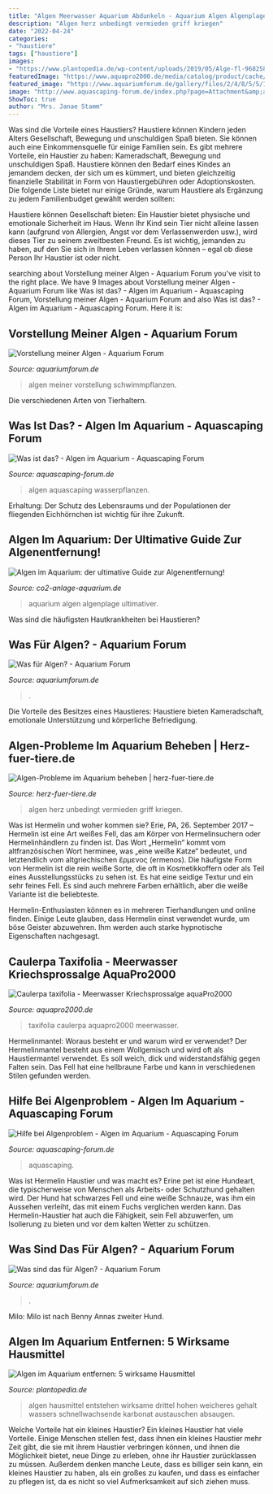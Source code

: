 ```yaml
---
title: "Algen Meerwasser Aquarium Abdunkeln - Aquarium Algen Algenplage Ultimativer"
description: "Algen herz unbedingt vermieden griff kriegen"
date: "2022-04-24"
categories:
- "haustiere"
tags: ["haustiere"]
images:
- "https://www.plantopedia.de/wp-content/uploads/2019/05/Alge-fl-96825802.jpg"
featuredImage: "https://www.aquapro2000.de/media/catalog/product/cache/1/image/1c6643041eecd79b11d8bbe3fbef5504/t/a/taxifolia_1_.jpg"
featured_image: "https://www.aquariumforum.de/gallery/files/2/4/8/5/5/100_2380-med.jpg"
image: "http://www.aquascaping-forum.de/index.php?page=Attachment&amp;attachmentID=9182"
ShowToc: true
author: "Mrs. Janae Stamm"
---
```



Was sind die Vorteile eines Haustiers?
Haustiere können Kindern jeden Alters Gesellschaft, Bewegung und unschuldigen Spaß bieten. Sie können auch eine Einkommensquelle für einige Familien sein.
Es gibt mehrere Vorteile, ein Haustier zu haben: Kameradschaft, Bewegung und unschuldigen Spaß. Haustiere können den Bedarf eines Kindes an jemandem decken, der sich um es kümmert, und bieten gleichzeitig finanzielle Stabilität in Form von Haustiergebühren oder Adoptionskosten.
Die folgende Liste bietet nur einige Gründe, warum Haustiere als Ergänzung zu jedem Familienbudget gewählt werden sollten:

Haustiere können Gesellschaft bieten: Ein Haustier bietet physische und emotionale Sicherheit im Haus. Wenn Ihr Kind sein Tier nicht alleine lassen kann (aufgrund von Allergien, Angst vor dem Verlassenwerden usw.), wird dieses Tier zu seinem zweitbesten Freund. Es ist wichtig, jemanden zu haben, auf den Sie sich in Ihrem Leben verlassen können – egal ob diese Person Ihr Haustier ist oder nicht.

	

		
searching about Vorstellung meiner Algen - Aquarium Forum you've visit to the right place. We have 9 Images about Vorstellung meiner Algen - Aquarium Forum like Was ist das? - Algen im Aquarium - Aquascaping Forum, Vorstellung meiner Algen - Aquarium Forum and also Was ist das? - Algen im Aquarium - Aquascaping Forum. Here it is:
		
    
## Vorstellung Meiner Algen - Aquarium Forum

<img loading=lazy src="http://www.kerstins-seite.de/aquarien/720l/20090126_algen/20090126_algen_12.JPG" onerror="this.onerror=null;this.src='https://tse4.mm.bing.net/th?id=OIP.r9S-Px7x0eeWANpdZV7oogHaFj&amp;pid=15.1';" alt="Vorstellung meiner Algen - Aquarium Forum">

_Source: aquariumforum.de_

>algen meiner vorstellung schwimmpflanzen. 

	

Die verschiedenen Arten von Tierhaltern.

    
## Was Ist Das? - Algen Im Aquarium - Aquascaping Forum

<img loading=lazy src="http://www.aquascaping-forum.de/index.php?page=Attachment&amp;attachmentID=9182" onerror="this.onerror=null;this.src='https://tse4.mm.bing.net/th?id=OIP.nuXdnfGLo8nXn5VrnLPbigHaEd&amp;pid=15.1';" alt="Was ist das? - Algen im Aquarium - Aquascaping Forum">

_Source: aquascaping-forum.de_

>algen aquascaping wasserpflanzen. 

	

Erhaltung: Der Schutz des Lebensraums und der Populationen der fliegenden Eichhörnchen ist wichtig für ihre Zukunft.

    
## Algen Im Aquarium: Der Ultimative Guide Zur Algenentfernung!

<img loading=lazy src="https://co2-anlage-aquarium.de/wp-content/uploads/2019/12/Ueberbesatz-fuehrt-zu-Algenplage-300x210.jpg" onerror="this.onerror=null;this.src='https://tse2.mm.bing.net/th?id=OIP.xt2UctgIe6wvlQR0zMBzEwAAAA&amp;pid=15.1';" alt="Algen im Aquarium: der ultimative Guide zur Algenentfernung!">

_Source: co2-anlage-aquarium.de_

>aquarium algen algenplage ultimativer. 

	

Was sind die häufigsten Hautkrankheiten bei Haustieren?

    
## Was Für Algen? - Aquarium Forum

<img loading=lazy src="https://www.aquariumforum.de/gallery/files/2/2/2/0/1/dsc00428-med.jpg" onerror="this.onerror=null;this.src='https://tse1.mm.bing.net/th?id=OIP.ONdYQ3FsYLFoC88nz9GxSwHaFj&amp;pid=15.1';" alt="Was für Algen? - Aquarium Forum">

_Source: aquariumforum.de_

>. 

	

Die Vorteile des Besitzes eines Haustieres: Haustiere bieten Kameradschaft, emotionale Unterstützung und körperliche Befriedigung.

    
## Algen-Probleme Im Aquarium Beheben | Herz-fuer-tiere.de

<img loading=lazy src="https://images.herz-fuer-tiere.de/images/_aliases/500w/5/5/5/4/124555-1-de-DE/Algen_Inline3.jpg" onerror="this.onerror=null;this.src='https://tse2.mm.bing.net/th?id=OIP.Ws32fH6mkcjfQBXRquyg-gHaE7&amp;pid=15.1';" alt="Algen-Probleme im Aquarium beheben | herz-fuer-tiere.de">

_Source: herz-fuer-tiere.de_

>algen herz unbedingt vermieden griff kriegen. 

	

Was ist Hermelin und woher kommen sie?
Erie, PA, 26. September 2017 – Hermelin ist eine Art weißes Fell, das am Körper von Hermelinsuchern oder Hermelinhändlern zu finden ist. Das Wort „Hermelin“ kommt vom altfranzösischen Wort herminee, was „eine weiße Katze“ bedeutet, und letztendlich vom altgriechischen ἔρμενος (ermenos).
Die häufigste Form von Hermelin ist die rein weiße Sorte, die oft in Kosmetikkoffern oder als Teil eines Ausstellungsstücks zu sehen ist. Es hat eine seidige Textur und ein sehr feines Fell. Es sind auch mehrere Farben erhältlich, aber die weiße Variante ist die beliebteste.

Hermelin-Enthusiasten können es in mehreren Tierhandlungen und online finden. Einige Leute glauben, dass Hermelin einst verwendet wurde, um böse Geister abzuwehren. Ihm werden auch starke hypnotische Eigenschaften nachgesagt.

    
## Caulerpa Taxifolia - Meerwasser Kriechsprossalge AquaPro2000

<img loading=lazy src="https://www.aquapro2000.de/media/catalog/product/cache/1/image/1c6643041eecd79b11d8bbe3fbef5504/t/a/taxifolia_1_.jpg" onerror="this.onerror=null;this.src='https://tse1.mm.bing.net/th?id=OIP.P48PMpVOpGAYIi4KMm_Q4wHaHa&amp;pid=15.1';" alt="Caulerpa taxifolia - Meerwasser Kriechsprossalge aquaPro2000">

_Source: aquapro2000.de_

>taxifolia caulerpa aquapro2000 meerwasser. 

	

Hermelinmantel: Woraus besteht er und warum wird er verwendet?
Der Hermelinmantel besteht aus einem Wollgemisch und wird oft als Haustiermantel verwendet. Es soll weich, dick und widerstandsfähig gegen Falten sein. Das Fell hat eine hellbraune Farbe und kann in verschiedenen Stilen gefunden werden.

    
## Hilfe Bei Algenproblem - Algen Im Aquarium - Aquascaping Forum

<img loading=lazy src="https://www.aquascaping-forum.de/index.php?page=Attachment&amp;attachmentID=7474" onerror="this.onerror=null;this.src='https://tse3.mm.bing.net/th?id=OIP.9wfXB1uluEjgDwBb5OW9gwHaEK&amp;pid=15.1';" alt="Hilfe bei Algenproblem - Algen im Aquarium - Aquascaping Forum">

_Source: aquascaping-forum.de_

>aquascaping. 

	

Was ist Hermelin Haustier und was macht es?
Erine pet ist eine Hundeart, die typischerweise von Menschen als Arbeits- oder Schutzhund gehalten wird. Der Hund hat schwarzes Fell und eine weiße Schnauze, was ihm ein Aussehen verleiht, das mit einem Fuchs verglichen werden kann. Das Hermelin-Haustier hat auch die Fähigkeit, sein Fell abzuwerfen, um Isolierung zu bieten und vor dem kalten Wetter zu schützen.

    
## Was Sind Das Für Algen? - Aquarium Forum

<img loading=lazy src="https://www.aquariumforum.de/gallery/files/2/4/8/5/5/100_2380-med.jpg" onerror="this.onerror=null;this.src='https://tse1.mm.bing.net/th?id=OIP.4SByJANKSrdZg6vzbxBobQHaFj&amp;pid=15.1';" alt="Was sind das für Algen? - Aquarium Forum">

_Source: aquariumforum.de_

>. 

	

Milo: Milo ist nach Benny Annas zweiter Hund.

    
## Algen Im Aquarium Entfernen: 5 Wirksame Hausmittel

<img loading=lazy src="https://www.plantopedia.de/wp-content/uploads/2019/05/Alge-fl-96825802.jpg" onerror="this.onerror=null;this.src='https://tse3.mm.bing.net/th?id=OIP.yoE0SQbAvnHfJx7ZtTyVxwHaE8&amp;pid=15.1';" alt="Algen im Aquarium entfernen: 5 wirksame Hausmittel">

_Source: plantopedia.de_

>algen hausmittel entstehen wirksame drittel hohen weicheres gehalt wassers schnellwachsende karbonat austauschen absaugen. 

	

Welche Vorteile hat ein kleines Haustier?
Ein kleines Haustier hat viele Vorteile. Einige Menschen stellen fest, dass ihnen ein kleines Haustier mehr Zeit gibt, die sie mit ihrem Haustier verbringen können, und ihnen die Möglichkeit bietet, neue Dinge zu erleben, ohne ihr Haustier zurücklassen zu müssen. Außerdem denken manche Leute, dass es billiger sein kann, ein kleines Haustier zu haben, als ein großes zu kaufen, und dass es einfacher zu pflegen ist, da es nicht so viel Aufmerksamkeit auf sich ziehen muss.

